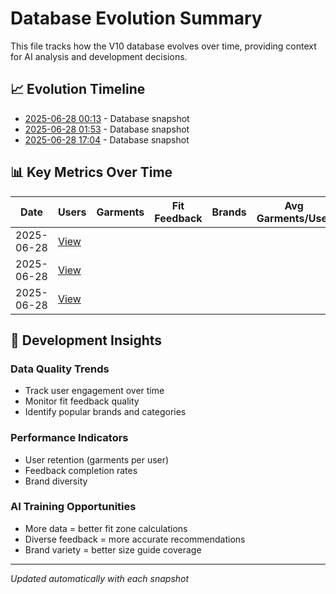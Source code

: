 # Database Evolution Summary

This file tracks how the V10 database evolves over time, providing context for AI analysis and development decisions.

## 📈 Evolution Timeline

- [2025-06-28 00:13](./database_evolution_20250628_001346.md) - Database snapshot
- [2025-06-28 01:53](./database_evolution_20250628_015315.md) - Database snapshot
- [2025-06-28 17:04](./database_evolution_20250628_170420.md) - Database snapshot

## 📊 Key Metrics Over Time

| Date | Users | Garments | Fit Feedback | Brands | Avg Garments/User |
|------|-------|----------|--------------|--------|-------------------|
| 2025-06-28 | [View](./database_evolution_20250628_001346.md) | | | | |
| 2025-06-28 | [View](./database_evolution_20250628_015315.md) | | | | |
| 2025-06-28 | [View](./database_evolution_20250628_170420.md) | | | | |

## 🎯 Development Insights

### Data Quality Trends
- Track user engagement over time
- Monitor fit feedback quality
- Identify popular brands and categories

### Performance Indicators
- User retention (garments per user)
- Feedback completion rates
- Brand diversity

### AI Training Opportunities
- More data = better fit zone calculations
- Diverse feedback = more accurate recommendations
- Brand variety = better size guide coverage

---
*Updated automatically with each snapshot*
